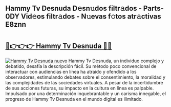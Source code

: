 ## Hammy Tv Desnuda D𝚎sn𝚞dos filtr𝚊dos - Parts-0DY Vid𝚎os filtr𝚊dos - N𝚞evas f𝚘tos atr𝚊ctivas E8znn

# <h2><a href="http://mb3w8p.tromn.icu/?c=Hammy+Tv+Desnuda">🔗👉👉👉 Hammy Tv Desnuda 🔗🔗</a></h2>

[![Hammy Tv Desnuda nuevo](https://i.imgur.com/pEAQMta.gif)](http://mb3w8p.tromn.icu/?c=Hammy+Tv+Desnuda)
Hammy Tv Desnuda, un individuo complejo y debatido, desafía la descripción fácil. Su método poco convencional de interactuar con audiencias en línea ha atraído y ofendido a los observadores, estimulando debates sobre el consentimiento, la moralidad y las complejidades de las sociedades virtuales. A pesar de la incertidumbre de sus acciones futuras, su impacto en la cultura en línea es palpable. Impulsado por una determinación inquebrantable y un carisma innegable, el progreso de Hammy Tv Desnuda en el mundo digital es ilimitado.
